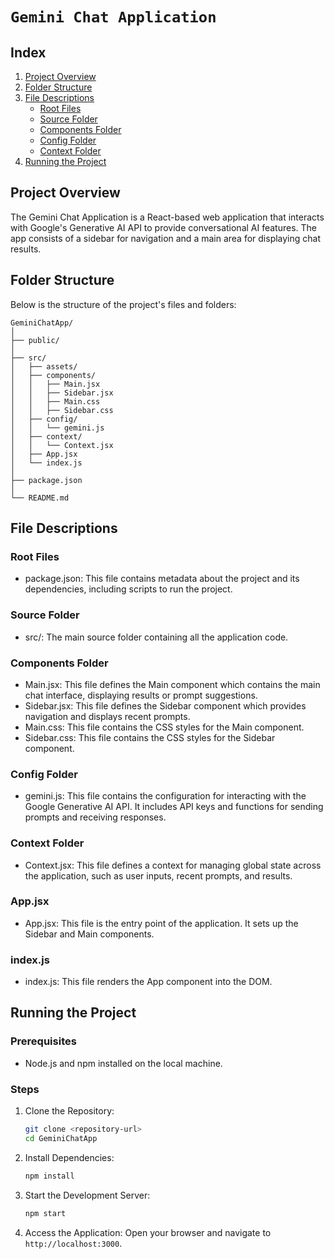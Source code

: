 # ```Gemini Chat Application```

## Index
1. [Project Overview](#project-overview)
2. [Folder Structure](#folder-structure)
3. [File Descriptions](#file-descriptions)
    - [Root Files](#root-files)
    - [Source Folder](#source-folder)
    - [Components Folder](#components-folder)
    - [Config Folder](#config-folder)
    - [Context Folder](#context-folder)
4. [Running the Project](#running-the-project)

## Project Overview
The Gemini Chat Application is a React-based web application that interacts with Google's Generative AI API to provide conversational AI features. The app consists of a sidebar for navigation and a main area for displaying chat results.

## Folder Structure
Below is the structure of the project's files and folders:
```
GeminiChatApp/
│
├── public/
│
├── src/
│   ├── assets/
│   ├── components/
│   │   ├── Main.jsx
│   │   ├── Sidebar.jsx
│   │   ├── Main.css
│   │   ├── Sidebar.css
│   ├── config/
│   │   └── gemini.js
│   ├── context/
│   │   └── Context.jsx
│   ├── App.jsx
│   └── index.js
│
├── package.json
│
└── README.md
```

## File Descriptions

### Root Files
- package.json: This file contains metadata about the project and its dependencies, including scripts to run the project.

### Source Folder
- src/: The main source folder containing all the application code.

### Components Folder
- Main.jsx: This file defines the Main component which contains the main chat interface, displaying results or prompt suggestions.
- Sidebar.jsx: This file defines the Sidebar component which provides navigation and displays recent prompts.
- Main.css: This file contains the CSS styles for the Main component.
- Sidebar.css: This file contains the CSS styles for the Sidebar component.

### Config Folder
- gemini.js: This file contains the configuration for interacting with the Google Generative AI API. It includes API keys and functions for sending prompts and receiving responses.

### Context Folder
- Context.jsx: This file defines a context for managing global state across the application, such as user inputs, recent prompts, and results.

### App.jsx
- App.jsx: This file is the entry point of the application. It sets up the Sidebar and Main components.

### index.js
- index.js: This file renders the App component into the DOM.

## Running the Project

### Prerequisites
- Node.js and npm installed on the local machine.

### Steps
1. Clone the Repository:
   ```sh
   git clone <repository-url>
   cd GeminiChatApp
   ```

2. Install Dependencies:
   ```sh
   npm install
   ```

3. Start the Development Server:
   ```sh
   npm start
   ```

5. Access the Application:
   Open your browser and navigate to `http://localhost:3000`.

